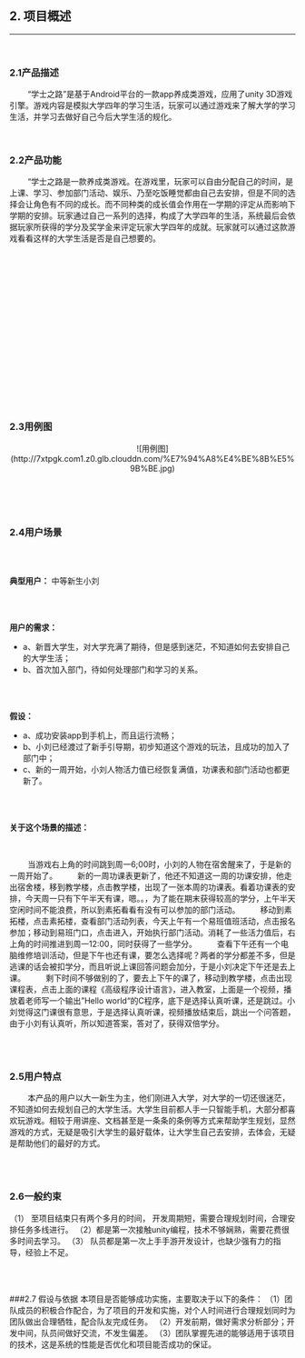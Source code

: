 ## 2. 项目概述
-------------------------------------------------------------

<br/>

### 2.1产品描述
&emsp; &emsp;“学士之路”是基于Android平台的一款app养成类游戏，应用了unity 3D游戏引擎。游戏内容是模拟大学四年的学习生活，玩家可以通过游戏来了解大学的学习生活，并学习去做好自己今后大学生活的规化。

<br/>

### 2.2产品功能
&emsp; &emsp;“学士之路是一款养成类游戏。在游戏里，玩家可以自由分配自己的时间，是上课、学习、参加部门活动、娱乐、乃至吃饭睡觉都由自己去安排，但是不同的选择会让角色有不同的成长。而不同种类的成长值会作用在一学期的评定从而影响下学期的安排。玩家通过自己一系列的选择，构成了大学四年的生活，系统最后会依据玩家所获得的学分及奖学金来评定玩家大学四年的成就。玩家就可以通过这款游戏看看这样的大学生活是否是自己想要的。

<br/>

<br/>

<br/>

<br/>

<br/>

<br/>

<br/>

<br/>

<br/>

<br/>

<br/>

<br/>

<br/>

<br/>

<br/>

<br/>







### 2.3用例图
<center>
<img>![用例图](http://7xtpgk.com1.z0.glb.clouddn.com/%E7%94%A8%E4%BE%8B%E5%9B%BE.jpg)
</center>


<br/>

<br/>

<br/>

<br/>












### 2.4用户场景
<br/>

<br/>

**典型用户：** 中等新生小刘

<br/>

<br/>


**用户的需求：**
- a、新晋大学生，对大学充满了期待，但是感到迷茫，不知道如何去安排自己的大学生活；
- b、首次加入部门，待如何处理部门和学习的关系。

<br/>

<br/>


**假设：**
- a、成功安装app到手机上，而且运行流畅；
- b、小刘已经渡过了新手引导期，初步知道这个游戏的玩法，且成功的加入了部门中；
- c、新的一周开始，小刘人物活力值已经恢复满值，功课表和部门活动也都更新了。


<br/>

<br/>

**关于这个场景的描述：**

<br/>

  &emsp; &emsp;当游戏右上角的时间跳到周一6;00时，小刘的人物在宿舍醒来了，于是新的一周开始了。
  &emsp; &emsp;新的一周功课表更新了，他还不知道这一周的功课安排，他走出宿舍楼，移到教学楼，点击教学楼，出现了一张本周的功课表。看着功课表的安排，今天周一只有下午半天有课，嗯。。，为了能在期末获得较高的学分，上午半天空闲时间不能浪费，所以到素拓看看有没有可以参加的部门活动。
  &emsp; &emsp;移动到素拓楼，点击素拓楼，查看部门活动列表，今天上午有一个易班值班活动，点击报名参加；移动到易班门口，点击进入，开始执行部门活动。消耗了一些活力值后，右上角的时间推进到周一12:00，同时获得了一些学分。
   &emsp; &emsp;查看下午还有一个电脑维修培训活动，但是下午也还有课，要怎么选择呢？两者的学分都差不多，但是逃课的话会被扣学分，而且听说上课回答问题会加分，于是小刘决定下午还是去上课。
   &emsp; &emsp;剩下时间不够做别的了，要去上下午的课了，移动到教学楼，点击出现课程表，点击上面的课程《高级程序设计语言》，进入教室，上面是一个视频，播放着老师写一个输出”Hello world“的C程序，底下是选择认真听课，还是跳过。小刘觉得这门课很有意思，于是选择认真听课，视频播放结束后，跳出一个问答题，由于小刘有认真听，所以知道答案，答对了，获得双倍学分。


<br/>

<br/>





### 2.5用户特点
&emsp; &emsp;本产品的用户以大一新生为主，他们刚进入大学，对大学的一切还很迷茫，不知道如何去规划自己的大学生活。大学生目前都人手一只智能手机，大部分都喜欢玩游戏。相较于用讲座、文档甚至是一条条的条例等方式来帮助学生规划，显然游戏的方式，无疑是吸引大学生的最好载体，让大学生自己去安排，去体会，无疑是帮助他们的最好的方式。


<br/>

<br/>

### 2.6一般约束
（1） 至项目结束只有两个多月的时间， 开发周期短，需要合理规划时间，合理安排任务多线进行。
（2）都是第一次接触unity编程，技术不够娴熟，需要花费很多时间去学习。
（3） 队员都是第一次上手手游开发设计，也缺少强有力的指导，经验上不足。

<br/>

<br/>

###2.7 假设与依据
本项目是否能够成功实施，主要取决于以下的条件：
（1）团队成员的积极合作配合，为了项目的开发和实施，对个人时间进行合理规划同时为团队做出合理牺牲，配合队友完成任务。
（2）开发前期，做好需求分析部分；开发中间，队员间做好交流，不发生偏差。
（3）团队掌握先进的能够适用于该项目的技术，这是系统的性能是否优化和项目能否成功的保证。


<br/>

<br/>

<br/>

<br/>

<br/>

<br/>

<br/>

<br/>

<br/>

<br/>

<br/>

<br/>